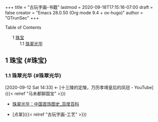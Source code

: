 +++
title = "古玩字画-书籍"
lastmod = 2020-09-18T17:15:16-07:00
draft = false
creator = "Emacs 28.0.50 (Org mode 9.4 + ox-hugo)"
author = "GTrunSec"
+++

<style>
  .ox-hugo-toc ul {
    list-style: none;
  }
</style>
<div class="ox-hugo-toc toc">
<div></div>

<div class="heading">Table of Contents</div>

- <span class="section-num">1</span> [珠宝](#珠宝)
    - <span class="section-num">1.1</span> [珠翠光华](#珠翠光华)

</div>
<!--endtoc-->



## <span class="section-num">1</span> 珠宝 {#珠宝}


### <span class="section-num">1.1</span> 珠翠光华 {#珠翠光华}

<span class="timestamp-wrapper"><span class="timestamp">[2020-09-12 Sat 14:33] </span></span> <- [十三陵的定陵，万历孝靖皇后的凤冠 - YouTube]({{< relref "马未都聊国宝" >}})

-   [珠翠光华：中国首饰图史\_百度百科](https://baike.baidu.com/item/%E7%8F%A0%E7%BF%A0%E5%85%89%E5%8D%8E%EF%BC%9A%E4%B8%AD%E5%9B%BD%E9%A6%96%E9%A5%B0%E5%9B%BE%E5%8F%B2)

<!--listend-->

-   [点翠]({{< relref "古玩字画-工艺" >}})
